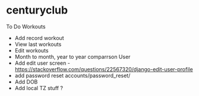 # centuryclub
To Do Workouts 
- Add record workout 
- View last workouts 
- Edit workouts 
- Month to month, year to year comparrson User 
- Add edit user screen - https://stackoverflow.com/questions/22567320/django-edit-user-profile 
- add password reset accounts/password_reset/
- Add DOB
- Add local TZ stuff ?
